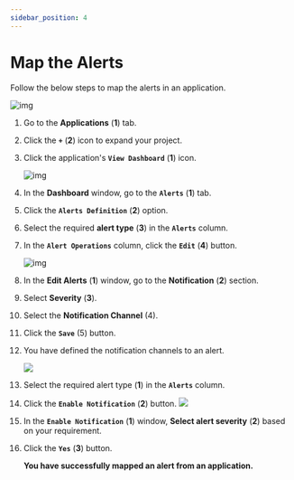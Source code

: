 ```yaml
---
sidebar_position: 4
---
```

# Map the Alerts

Follow the below steps to map the alerts in an application.

![img](/img/notifications/images/Image_6.png)

1. Go to the **Applications** (**1**) tab.

2. Click the **`+`** (**2**) icon to expand your project.

3. Click the application's **`View Dashboard`**  (**1**) icon.

   ![img](/img/notifications/images/Image_7.png)

4. In the **Dashboard** window, go to the **`Alerts`** (**1**) tab.

5. Click the **`Alerts Definition`** (**2**) option.

6. Select the required **alert type** (**3**) in the **`Alerts`** column.

7. In the **`Alert Operations`** column, click the **`Edit`** (**4**) button.

   ![img](/img/notifications/images/Image_8.png)

8. In the **Edit Alerts** (**1**) window, go to the **Notification** (**2**) section.

9. Select **Severity** (**3**).

10. Select the **Notification Channel** (4).

11. Click the **`Save`**  (5) button.

12. You have defined the notification channels to an alert.

    <img src="/img/notifications/images/Notification_7.png" /><br />

13. Select the required alert type (**1**) in the **`Alerts`** column.

14. Click the **`Enable Notification`** (**2**) button.
    <img src="/img/notifications/images/Image_5.png" /><br />

15. In the **`Enable Notification`** (**1**) window, **Select alert severity** (**2**) based on your requirement.

16. Click the **`Yes`** (**3**) button.

    **You have successfully mapped an alert from an application.**

    

